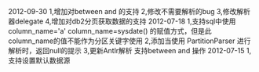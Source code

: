 2012-09-30
1,增加对between and 的支持
2,修改不需要解析的bug
3,修改解析器delegate
4,增加对db2分页获取数据的支持
2012-07-18
1,支持sql中使用column_name='a' column_name=sysdate() 的赋值方式，但是此column_name的值不能作为分区关键字使用
2,添加当使用 PartitionParser 进行解析时，返回null的提示
3,更新Antlr解析 支持between and 操作
2012-07-15
1,支持设置默认数据源